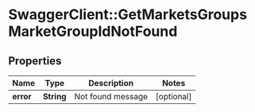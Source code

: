# SwaggerClient::GetMarketsGroupsMarketGroupIdNotFound

## Properties
Name | Type | Description | Notes
------------ | ------------- | ------------- | -------------
**error** | **String** | Not found message | [optional] 


